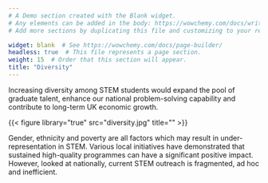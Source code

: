 ```yaml
---
# A Demo section created with the Blank widget.
# Any elements can be added in the body: https://wowchemy.com/docs/writing-markdown-latex/
# Add more sections by duplicating this file and customizing to your requirements.

widget: blank  # See https://wowchemy.com/docs/page-builder/
headless: true  # This file represents a page section.
weight: 15  # Order that this section will appear.
title: "Diversity"
---
```


Increasing diversity among STEM students would expand the pool of graduate talent, enhance our national problem-solving capability and contribute to long-term UK economic growth. 


{{< figure library="true" src="diversity.jpg" title="" >}}


Gender, ethnicity and poverty are all factors which may result in under-representation in STEM. Various local initiatives have demonstrated that sustained high-quality programmes can have a significant positive impact. However, looked at nationally, current STEM outreach is fragmented, ad hoc and inefficient. 
